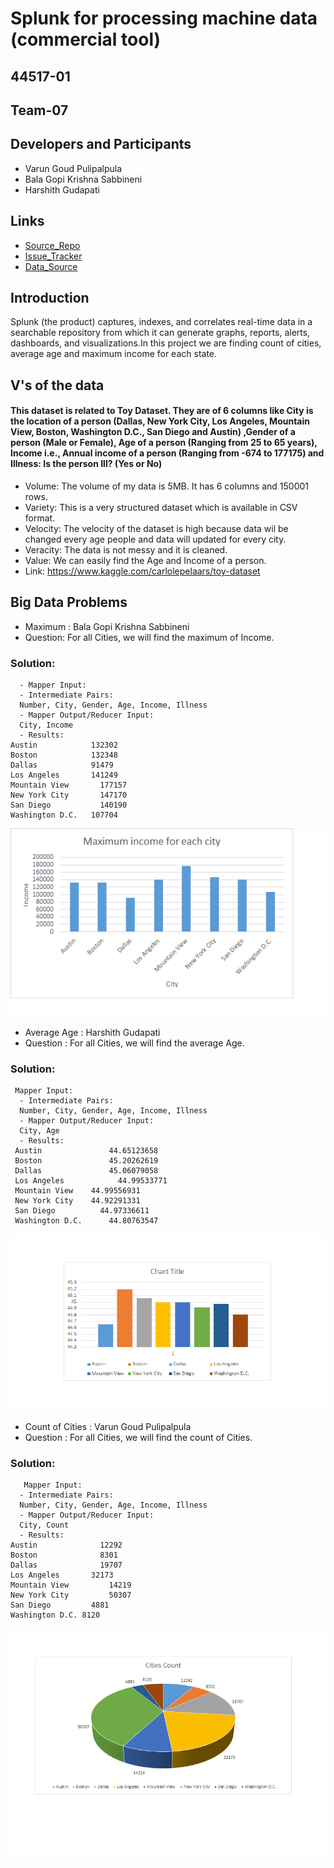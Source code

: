# Splunk for processing machine data (commercial tool)
## 44517-01
## Team-07
## Developers and Participants
- Varun Goud Pulipalpula<br/>
- Bala Gopi Krishna Sabbineni<br/>
- Harshith Gudapati
## Links
- [Source_Repo](https://varungoud2930.github.io/Splunk/)<br/>
- [Issue_Tracker](https://github.com/varungoud2930/Splunk/issues)<br/>
- [Data_Source](https://www.kaggle.com/carlolepelaars/toy-dataset)
## Introduction
Splunk (the product) captures, indexes, and correlates real-time data in a searchable repository from which it can generate graphs, reports, alerts, dashboards, and visualizations.In this project we are finding count of cities, average age and maximum income for each state.
## V's of the data
#### This dataset is related to Toy Dataset. They are of 6 columns like City is the location of a person (Dallas, New York City, Los Angeles, Mountain View, Boston, Washington D.C., San Diego and Austin) ,Gender of a person (Male or Female), Age of a person (Ranging from 25 to 65 years), Income i.e., Annual income of a person (Ranging from -674 to 177175) and Illness: Is the person Ill? (Yes or No)
- Volume: The volume of my data is 5MB. It has 6 columns and 150001 rows. <br/>
- Variety: This is a very structured dataset which is available in CSV format. <br/>
- Velocity: The velocity of the dataset is high because data wil be changed every age people and data will updated for every city. <br/>
- Veracity: The data is not messy and it is cleaned.<br/>
- Value: We can easily find the Age and Income of a person.<br/>
- Link: https://www.kaggle.com/carlolepelaars/toy-dataset
## Big Data Problems

- Maximum : Bala Gopi Krishna Sabbineni
- Question: For all Cities, we will find the maximum of Income.
### Solution: 
      - Mapper Input:
      - Intermediate Pairs:
      Number, City, Gender, Age, Income, Illness
      - Mapper Output/Reducer Input:
      City, Income
      - Results:
    Austin	          132302
    Boston	          132348
    Dallas	          91479
    Los Angeles	      141249
    Mountain View	    177157
    New York City	    147170
    San Diego	        140190
    Washington D.C.	  107704

      


![Maximum Income](https://github.com/varungoud2930/Splunk/blob/master/Income%20-%20maximum%20for%20each%20city/Maximum_Income_graph.png)

- Average Age : Harshith Gudapati
- Question : For all Cities, we will find the average Age.<br/>
### Solution: 
     Mapper Input:
      - Intermediate Pairs:
      Number, City, Gender, Age, Income, Illness
      - Mapper Output/Reducer Input:
      City, Age
      - Results:
     Austin	              44.65123658
     Boston	              45.20262619
     Dallas	              45.06079058
     Los Angeles	        44.99533771
     Mountain View	  44.99556931
     New York City	  44.92291331
     San Diego	        44.97336611
     Washington D.C.	  44.80763547

      

![Average Age](https://github.com/varungoud2930/Splunk/blob/master/Average-%20Age/Average.png)

- Count of Cities : Varun Goud Pulipalpula
- Question : For all Cities, we will find the count of Cities.<br/>
### Solution: 
       Mapper Input:
      - Intermediate Pairs:
      Number, City, Gender, Age, Income, Illness
      - Mapper Output/Reducer Input:
      City, Count
      - Results:
    Austin	            12292
    Boston	            8301
    Dallas	            19707
    Los Angeles	      32173
    Mountain View	      14219
    New York City	      50307
    San Diego	      4881
    Washington D.C.	8120


![Count of Cities](https://github.com/varungoud2930/Splunk/blob/master/Cities-%20count/count_of_cities.png)

